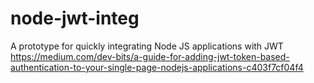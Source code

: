 # node-jwt-integ
A prototype for quickly integrating Node JS applications with JWT
https://medium.com/dev-bits/a-guide-for-adding-jwt-token-based-authentication-to-your-single-page-nodejs-applications-c403f7cf04f4
